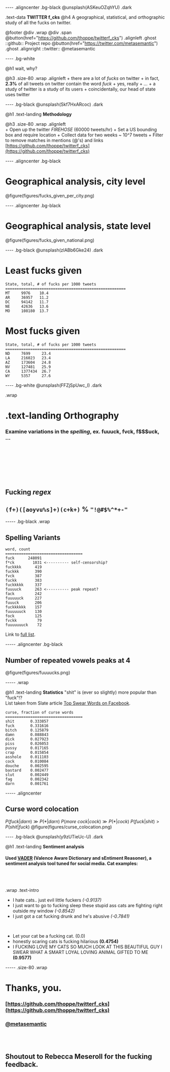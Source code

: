 ---- .aligncenter .bg-black
@unsplash(ASKeuOZqhYU) .dark

.text-data **TWITTER f_cks**
@h4 A geographical, statistical, and orthographic study of all the fucks on twitter.


@footer @div .wrap @div .span
 @button(href="https://github.com/thoppe/twitterf_cks") .alignleft .ghost
   ::github:: Project repo
 @button(href="https://twitter.com/metasemantic") .ghost .alignright
   ::twitter:: @metasemantic 

---- .bg-white

@h1 wait, why?

@h3 .size-80 .wrap .alignleft
    + there are a lot of _fucks_ on twitter
    + in fact, **2.3%** of all tweets on twitter contain the word _fuck_
    + yes, really
    + _..._
    + a study of twitter is a study of its users
    + coincidentally, our head of state uses twitter

---- .bg-black
@unsplash(Skf7HxARcoc) .dark

@h1 .text-landing **Methodology**

@h3 .size-80 .wrap .alignleft
    <br>
    + Open up the twitter *FIREHOSE* (60000 tweets/hr)
    + Set a US bounding box and require location
    + Collect data for two weeks ~ 10^7 tweets
    + Filter to remove matches in mentions (@'s) and links
    <br>
    [https://github.com/thoppe/twitterf_cks](https://github.com/thoppe/twitterf_cks)

---- .aligncenter .bg-black
# Geographical analysis, city level
@figure(figures/fucks_given_per_city.png)

---- .aligncenter .bg-black
# Geographical analysis, state level
@figure(figures/fucks_given_national.png)

---- .bg-black
@unsplash(zlABb6Gke24) .dark

# Least fucks given
```
State, total, # of fucks per 1000 tweets
=====================================================
MT     9976    10.4
AR     36957   11.2 
DC     94142   11.7
NE     42636   13.6
MO     108180  13.7
```

# Most fucks given
```
State, total, # of fucks per 1000 tweets
=====================================================
ND     7699     23.4
LA     216023   23.4
AZ     173604   24.8
NV     127481   25.9
CA     1377434  26.7
WY     5357     27.6
```

---- .bg-white
@unsplash(FFZjSpUwc_I) .dark

.wrap 
  # .text-landing **Orthography**
  ### Examine variations in the _spelling_, ex. fuuuck, fvck, f$$$uck, ...
  <br><br>  <br><br>  <br><br>

  ## Fucking *regex*
  ## `(f+)([aoyvu%s]+)(c+k+)` % `"!@#$%^*+-"`

----- .bg-black
.wrap
  ## Spelling Variants

  ```
word, count
==================================
fuck      248091
f*ck        1031 <---------- self-censorship?
fuckkkk      419
fuckkk       390
fvck         387
fuckk        383
fuckkkkk     337
fuuuuck      263 <---------- peak repeat?
fack         242
fuuuuuck     227
fuuuck       206 
fuckkkkkk    157
fuuuuuuck    130
fock         125
fvckk         79
fuuuuuuuck    72
  ```
  Link to [full list](data/fuck_variations.csv).

----- .aligncenter .bg-black
## Number of repeated vowels peaks at 4
@figure(figures/fuuuucks.png)

----- .wrap

@h1 .text-landing **Statistics**
"shit" is (ever so slightly) more popular than "fuck"!? <br>
List taken from Slate article [Top Swear Words on Facebook](http://www.slate.com/blogs/lexicon_valley/2013/09/11/top_swear_words_most_popular_curse_words_on_facebook.html).
```
curse, fraction of curse words
==================================
shit       0.333857
fuck       0.331616
bitch      0.125879
damn       0.088843
dick       0.027923
piss       0.026053
pussy      0.017165
crap       0.015854
asshole    0.011103
cock       0.010084
douche     0.002595
bastard    0.002477
slut       0.002449
fag        0.002342
darn       0.001761
```

----- .aligncenter
## Curse word colocation
$P(fuck|darn) \gg P(*|darn)$
$P(more\ cock|cock) \gg P(*|cock)$
$P(fuck|shit) > P(shit|fuck)$
@figure(figures/curse_colocation.png)


---- .bg-black
@unsplash(y9zUTieUc-U) .dark

@h1 .text-landing **Sentiment analysis**

#### Used [VADER](https://github.com/cjhutto/vaderSentiment) (Valence Aware Dictionary and sEntiment Reasoner), a sentiment analysis tool tuned for social media. Cat examples:
<br><br>

.wrap .text-intro
  + I hate cats.. just evil little fuckers *(-0.9137)*
  + I just want to go to fucking sleep these stupid ass cats are fighting right outside my window *(-0.8542)*
  + I just got a cat fucking drunk and he's abusive *(-0.7841)*

  <br>
  
  + Let your cat be a fucking cat. (0.0)
  + honestly scaring cats is fucking hilarious **(0.4754)**
  + I FUCKING LOVE MY CATS SO MUCH LOOK AT THIS BEAUTIFUL GUY I SWEAR WHAT A SMART LOYAL LOVING ANIMAL GIFTED TO ME **(0.9577)**


----- .size-80 .wrap

# Thanks, you.
### [https://github.com/thoppe/twitterf_cks](https://github.com/thoppe/twitterf_cks)
### [@metasemantic](https://twitter.com/metasemantic")

<br><br>

## Shoutout to Rebecca Meseroll for the fucking feedback.


